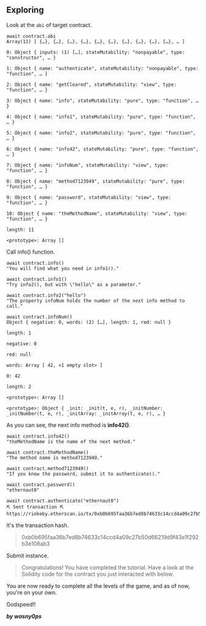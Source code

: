 ## Exploring

Look at the ```abi``` of target contract.
```shell
await contract.abi
Array(11) [ {…}, {…}, {…}, {…}, {…}, {…}, {…}, {…}, {…}, {…}, … ]
​
0: Object { inputs: (1) […], stateMutability: "nonpayable", type: "constructor", … }
​
1: Object { name: "authenticate", stateMutability: "nonpayable", type: "function", … }
​
2: Object { name: "getCleared", stateMutability: "view", type: "function", … }
​
3: Object { name: "info", stateMutability: "pure", type: "function", … }
​
4: Object { name: "info1", stateMutability: "pure", type: "function", … }
​
5: Object { name: "info2", stateMutability: "pure", type: "function", … }
​
6: Object { name: "info42", stateMutability: "pure", type: "function", … }
​
7: Object { name: "infoNum", stateMutability: "view", type: "function", … }
​
8: Object { name: "method7123949", stateMutability: "pure", type: "function", … }
​
9: Object { name: "password", stateMutability: "view", type: "function", … }
​
10: Object { name: "theMethodName", stateMutability: "view", type: "function", … }
​
length: 11
​
<prototype>: Array []

```
Call info() function.
```shell
await contract.info()
"You will find what you need in info1()."

await contract.info1()
"Try info2(), but with \"hello\" as a parameter."

await contract.info2("hello")
"The property infoNum holds the number of the next info method to call."

await contract.infoNum()
Object { negative: 0, words: (2) […], length: 1, red: null }
​
length: 1
​
negative: 0
​
red: null
​
words: Array [ 42, <1 empty slot> ]
​​
0: 42
​​
length: 2
​​
<prototype>: Array []
​
<prototype>: Object { _init: _init(t, e, r), _initNumber: _initNumber(t, e, r), _initArray: _initArray(t, e, r), … }
```
As you can see, the next info method is **info42()**.
```
await contract.info42()
"theMethodName is the name of the next method."
```
```shell
await contract.theMethodName()
"The method name is method7123949."

await contract.method7123949()
"If you know the password, submit it to authenticate()."
```
```shell
await contract.password()
"ethernaut0"

await contract.authenticate("ethernaut0")
⛏️ Sent transaction ⛏ https://rinkeby.etherscan.io/tx/0xb0b695faa36b7ed8b74633c14ccd4a09c27b50d66219d9f43e1f292b3e108ab3
```
It's the transaction hash.
> 0xb0b695faa36b7ed8b74633c14ccd4a09c27b50d66219d9f43e1f292b3e108ab3

Submit instance.
> Congratulations! You have completed the tutorial. Have a look at the Solidity code for the contract you just interacted with below.

You are now ready to complete all the levels of the game, and as of now, you're on your own.

Godspeed!!

**_by wasny0ps_**
